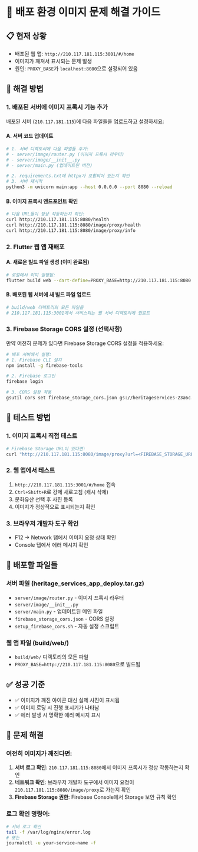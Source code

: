 # 🚀 배포 환경 이미지 문제 해결 가이드

## 📋 **현재 상황**
- 배포된 웹 앱: `http://210.117.181.115:3001/#/home`
- 이미지가 깨져서 표시되는 문제 발생
- 원인: `PROXY_BASE`가 `localhost:8080`으로 설정되어 있음

## 🔧 **해결 방법**

### 1. **배포된 서버에 이미지 프록시 기능 추가**

배포된 서버 (`210.117.181.115`)에 다음 파일들을 업로드하고 설정하세요:

#### A. 서버 코드 업데이트
```bash
# 1. 서버 디렉토리에 다음 파일들 추가:
# - server/image/router.py (이미지 프록시 라우터)
# - server/image/__init__.py
# - server/main.py (업데이트된 버전)

# 2. requirements.txt에 httpx가 포함되어 있는지 확인
# 3. 서버 재시작
python3 -m uvicorn main:app --host 0.0.0.0 --port 8080 --reload
```

#### B. 이미지 프록시 엔드포인트 확인
```bash
# 다음 URL들이 정상 작동하는지 확인:
curl http://210.117.181.115:8080/health
curl http://210.117.181.115:8080/image/proxy/health
curl http://210.117.181.115:8080/image/proxy/info
```

### 2. **Flutter 웹 앱 재배포**

#### A. 새로운 빌드 파일 생성 (이미 완료됨)
```bash
# 로컬에서 이미 실행됨:
flutter build web --dart-define=PROXY_BASE=http://210.117.181.115:8080
```

#### B. 배포된 웹 서버에 새 빌드 파일 업로드
```bash
# build/web 디렉토리의 모든 파일을 
# 210.117.181.115:3001에서 서비스되는 웹 서버 디렉토리에 업로드
```

### 3. **Firebase Storage CORS 설정 (선택사항)**

만약 여전히 문제가 있다면 Firebase Storage CORS 설정을 적용하세요:

```bash
# 배포 서버에서 실행:
# 1. Firebase CLI 설치
npm install -g firebase-tools

# 2. Firebase 로그인
firebase login

# 3. CORS 설정 적용
gsutil cors set firebase_storage_cors.json gs://heritageservices-23a6c.appspot.com
```

## 🧪 **테스트 방법**

### 1. **이미지 프록시 직접 테스트**
```bash
# Firebase Storage URL이 있다면:
curl "http://210.117.181.115:8080/image/proxy?url=<FIREBASE_STORAGE_URL>"
```

### 2. **웹 앱에서 테스트**
1. `http://210.117.181.115:3001/#/home` 접속
2. `Ctrl+Shift+R`로 강제 새로고침 (캐시 삭제)
3. 문화유산 선택 후 사진 등록
4. 이미지가 정상적으로 표시되는지 확인

### 3. **브라우저 개발자 도구 확인**
- F12 → Network 탭에서 이미지 요청 상태 확인
- Console 탭에서 에러 메시지 확인

## 📁 **배포할 파일들**

### 서버 파일 (heritage_services_app_deploy.tar.gz)
- `server/image/router.py` - 이미지 프록시 라우터
- `server/image/__init__.py`
- `server/main.py` - 업데이트된 메인 파일
- `firebase_storage_cors.json` - CORS 설정
- `setup_firebase_cors.sh` - 자동 설정 스크립트

### 웹 앱 파일 (build/web/)
- `build/web/` 디렉토리의 모든 파일
- `PROXY_BASE=http://210.117.181.115:8080`으로 빌드됨

## ✅ **성공 기준**

- ✅ 이미지가 깨진 아이콘 대신 실제 사진이 표시됨
- ✅ 이미지 로딩 시 진행 표시기가 나타남
- ✅ 에러 발생 시 명확한 에러 메시지 표시

## 🚨 **문제 해결**

### 여전히 이미지가 깨진다면:
1. **서버 로그 확인**: `210.117.181.115:8080`에서 이미지 프록시가 정상 작동하는지 확인
2. **네트워크 확인**: 브라우저 개발자 도구에서 이미지 요청이 `210.117.181.115:8080/image/proxy`로 가는지 확인
3. **Firebase Storage 권한**: Firebase Console에서 Storage 보안 규칙 확인

### 로그 확인 명령어:
```bash
# 서버 로그 확인
tail -f /var/log/nginx/error.log
# 또는
journalctl -u your-service-name -f
```
